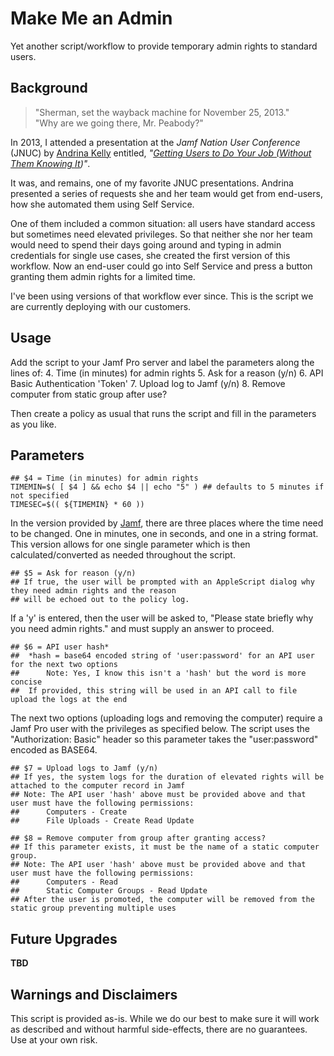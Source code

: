 # Make Me an Admin

Yet another script/workflow to provide temporary admin rights to standard users.

## Background

> "Sherman, set the wayback machine for November 25, 2013."<br/>
> "Why are we going there, Mr. Peabody?"

In 2013, I attended a presentation at the _Jamf Nation User Conference_ (JNUC) by [Andrina Kelly](https://www.linkedin.com/in/andrinakelly/) entitled, _"[Getting Users to Do Your Job (Without Them Knowing It](https://www.youtube.com/watch?v=AzlWdrRc1rY))"_.

It was, and remains, one of my favorite JNUC presentations. Andrina presented a series of requests she and her team would get from end-users, how she automated them using Self Service.

One of them included a common situation: all users have standard access but sometimes need elevated privileges. So that neither she nor her team would need to spend their days going around and typing in admin credentials for single use cases, she created the first version of this workflow. Now an end-user could go into Self Service and press a button granting them admin rights for a limited time.

I've been using versions of that workflow ever since. This is the script we are currently deploying with our customers.

## Usage

Add the script to your Jamf Pro server and label the parameters along the lines of:
4. Time (in minutes) for admin rights
5. Ask for a reason (y/n)
6. API Basic Authentication 'Token'
7. Upload log to Jamf (y/n)
8. Remove computer from static group after use?

Then create a policy as usual that runs the script and fill in the parameters as you like.

## Parameters

```
## $4 = Time (in minutes) for admin rights
TIMEMIN=$( [ $4 ] && echo $4 || echo "5" ) ## defaults to 5 minutes if not specified
TIMESEC=$(( ${TIMEMIN} * 60 ))
```
In the version provided by [Jamf](https://github.com/jamf/MakeMeAnAdmin), there are three places where the time need to be changed. One in minutes, one in seconds, and one in a string format. This version allows for one single parameter which is then calculated/converted as needed throughout the script.

```
## $5 = Ask for reason (y/n)
## If true, the user will be prompted with an AppleScript dialog why they need admin rights and the reason
## will be echoed out to the policy log.
```
If a 'y' is entered, then the user will be asked to, "Please state briefly why you need admin rights." and must supply an answer to proceed.

```
## $6 = API user hash*
## 	*hash = base64 encoded string of 'user:password' for an API user for the next two options
##		Note: Yes, I know this isn't a 'hash' but the word is more concise
## 	If provided, this string will be used in an API call to file upload the logs at the end
```
The next two options (uploading logs and removing the computer) require a Jamf Pro user with the privileges as specified below. The script uses the "Authorization: Basic" header so this parameter takes the "user:password" encoded as BASE64.

```
## $7 = Upload logs to Jamf (y/n)
## If yes, the system logs for the duration of elevated rights will be attached to the computer record in Jamf
## Note: The API user 'hash' above must be provided above and that user must have the following permissions:
##		Computers - Create
##		File Uploads - Create Read Update
```

```
## $8 = Remove computer from group after granting access?
## If this parameter exists, it must be the name of a static computer group.
## Note: The API user 'hash' above must be provided above and that user must have the following permissions:
##		Computers - Read
##		Static Computer Groups - Read Update
## After the user is promoted, the computer will be removed from the static group preventing multiple uses
```
## Future Upgrades

__TBD__

## Warnings and Disclaimers

This script is provided as-is. While we do our best to make sure it will work as described and without harmful side-effects, there are no guarantees. Use at your own risk.

